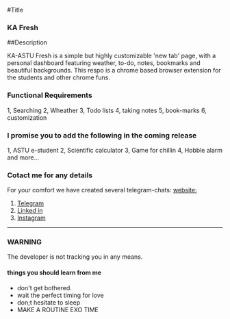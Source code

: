 
#Title
### KA Fresh

##Description

KA-ASTU Fresh is a simple but highly customizable 'new tab' page, with a personal dashboard featuring weather, to-do, notes, bookmarks and beautiful backgrounds.
This respo is a chrome based browser extension for the students and other chrome funs.

### Functional Requirements
 1, Searching
 2, Wheather
 3, Todo lists
 4, taking notes
 5, book-marks
 6, customization





### I promise you to add the following in the coming release

1, ASTU e-student 
2, Scientific calculator
3, Game for chillin
4, Hobble alarm
    and more...



 ### Cotact me for any details

For your comfort we have created several telegram-chats:
           [website: ](https://bit.ly/aysiA) 
1. [Telegram](https://t.me/aysi143) 
2. [Linked in](https://www.linkedin.com/in/aysi143/) 
3. [Instagram](https://instagrm.com/aysi143) 

---

### WARNING
 The developer is not tracking you in any means. 
 

#### things you should learn from me

* don't get bothered.
* wait the perfect timing for love
* don;t hesitate to sleep
* MAKE A ROUTINE EXO TIME
